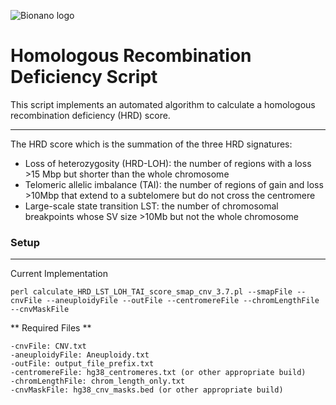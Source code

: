![Bionano logo](images/Bionano-Logo.png?raw=true)

# Homologous Recombination Deficiency Script #
This script implements an automated algorithm to calculate a homologous recombination deficiency (HRD) score. 

---
The HRD score which is the summation of the three HRD signatures:
- Loss of heterozygosity (HRD-LOH): the number of regions with a loss  >15 Mbp but shorter than the whole chromosome
- Telomeric allelic imbalance (TAI): the number of regions of gain and loss >10Mbp that extend to a subtelomere but do not cross the centromere
- Large-scale state transition LST: the number of chromosomal breakpoints whose SV size >10Mb but not the whole chromosome


### Setup ###
---
Current Implementation
```
perl calculate_HRD_LST_LOH_TAI_score_smap_cnv_3.7.pl --smapFile --cnvFile --aneuploidyFile --outFile --centromereFile --chromLengthFile --cnvMaskFile
```

** Required Files **
```
-cnvFile: CNV.txt 
-aneuploidyFile: Aneuploidy.txt 
-outFile: output_file_prefix.txt 
-centromereFile: hg38_centromeres.txt (or other appropriate build)
-chromLengthFile: chrom_length_only.txt 
-cnvMaskFile: hg38_cnv_masks.bed (or other appropriate build)
```
